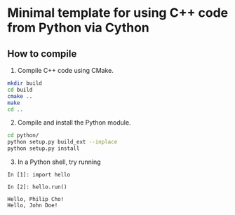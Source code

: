 # Minimal template for using C++ code from Python via Cython
## How to compile
1. Compile C++ code using CMake.
```bash
mkdir build
cd build
cmake ..
make
cd ..
```
2. Compile and install the Python module.
```bash
cd python/
python setup.py build_ext --inplace
python setup.py install
```
3. In a Python shell, try running
```
In [1]: import hello

In [2]: hello.run()

Hello, Philip Cho!
Hello, John Doe!
```
